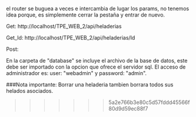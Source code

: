 el router se buguea a veces e intercambia de lugar los params, no tenemos idea porque, es simplemente cerrar la pestaña y entrar de nuevo.


Get: http://localhost/TPE_WEB_2/api/heladerias

Get_Id: http://localhost/TPE_WEB_2/api/heladerias/Id

Post:

En la carpeta de "database" se incluye el archivo de la base de datos, este debe ser importado con la opcion que
ofrece el servidor sql. El acceso de administrador es:
            user: "webadmin" y password: "admin".

###Nota importante: Borrar una heladeria tambien borrara todos sus helados asociados. 
>>>>>>> 5a2e766b3e80c5d57fddd45566f80d9d59ec88f7
